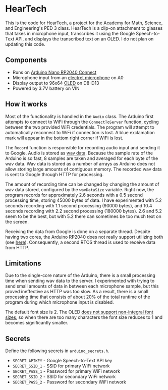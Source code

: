 # HearTech

This is the code for HearTech, a project for the Academy for Math, Science, and Engineering's PED 3 class. HearTech is a clip-on attachment to glasses that takes in microphone input, transcribes it using the Google Speech-to-Text API, and displays the transcribed text on an OLED. I do not plan on updating this code.

## Components

- Runs on [Arduino Nano RP2040 Connect](https://store.arduino.cc/products/arduino-nano-rp2040-connect)
- Microphone input from an [electret microphone](https://www.sparkfun.com/products/12758) on A0
- Display output to 96x64 [OLED](https://www.amazon.com/HiLetgo-Colorful-Display-SSD1331-Resolution/dp/B0711RKXB5) on D8-D13
- Powered by 3.7V battery on VIN

## How it works

Most of the functionality is handled in the `Audio` class. The Arduino first attempts to connect to WiFi through the `ConnectToServer` function, cycling between the two provided WiFi credentials. The program will attempt to automatically reconnect to WiFi if connection is lost. A blue exclamation mark will appear in the bottom right corner if WiFi is lost.

The `Record` function is responsible for recording audio input and sending it to Google. Audio is stored as [wav data](https://docs.fileformat.com/audio/wav/). Because the sample rate of the Arduino is so fast, 8 samples are taken and averaged for each byte of the wav data. Wav data is stored as a number of arrays as Arduino does not allow storing large amounts of contiguous memory. The recorded wav data is sent to Google through HTTP for processing.

The amount of recording time can be changed by changing the amount of wav data stored, configured by the `wavDataSize` variable. Right now, the program records for approximately 2.6 seconds with a 0.5 second processing time, storing 45000 bytes of data. I have experimented with 5.2 seconds recording with 1.1 second processing (90000 bytes), and 10.4 seconds recording with 2.2 second processing (180000 bytes). 2.6 and 5.2 seem to be the best, but with 5.2 there can sometimes be too much text on the screen.

Receiving the data from Google is done on a separate thread. Despite having two cores, the Arduino RP2040 does not really support utilizing both (see [here](https://www.reddit.com/r/arduino/comments/18jm0f7/how_do_i_make_use_of_second_core_on_arduino_nano/)). Consequently, a second RTOS thread is used to receive data from HTTP.

## Limitations

Due to the single-core nature of the Arduino, there is a small processing time when sending wav data to the server. I experimented with trying to send small amounts of data in between each microphone sample, but this proved ineffective as HTTP was too slow. As a result, there is a small processing time that consists of about 20% of the total runtime of the program during which microphone input is disabled.

The default font size is 2. The OLED [does not support non-integral font sizes](https://forum.arduino.cc/t/tft-oled-adjusting-font-size-between-1-and-2-possible/1013510), so when there are too many characters the font size reduces to 1 and becomes significantly smaller.

## Secrets

Define the following secrets in `arduino_secrets.h`.

- `SECRET_APIKEY` - Google Speech-to-Text API key
- `SECRET_SSID_1` - SSID for primary WiFi network
- `SECRET_PASS_1` - Password for primary WiFi network
- `SECRET_SSID_2` - SSID for secondary WiFi network
- `SECRET_PASS_2` - Password for secondary WiFi network
